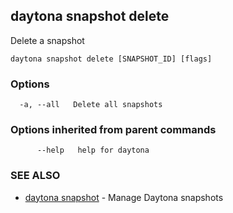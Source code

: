 ## daytona snapshot delete

Delete a snapshot

```
daytona snapshot delete [SNAPSHOT_ID] [flags]
```

### Options

```
  -a, --all   Delete all snapshots
```

### Options inherited from parent commands

```
      --help   help for daytona
```

### SEE ALSO

* [daytona snapshot](daytona_snapshot.md)  - Manage Daytona snapshots
